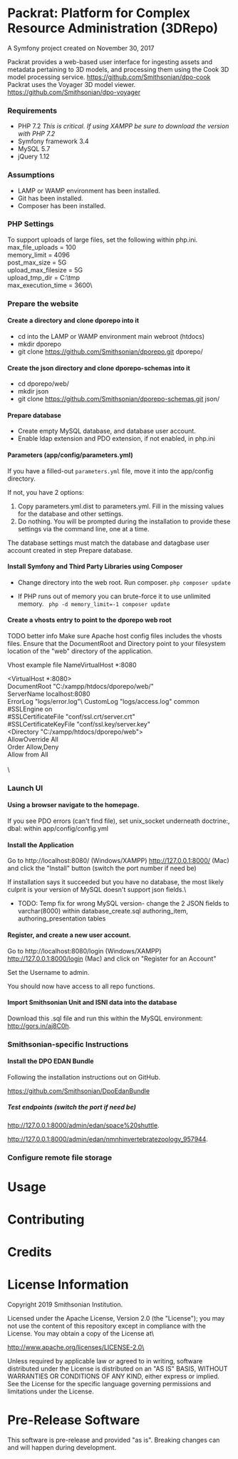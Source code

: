 # Packrat: Platform for Complex Resource Administration (3DRepo)

A Symfony project created on November 30, 2017

Packrat provides a web-based user interface for ingesting assets and metadata pertaining to 3D models, and processing them using the Cook 3D model processing service. https://github.com/Smithsonian/dpo-cook
Packrat uses the Voyager 3D model viewer. https://github.com/Smithsonian/dpo-voyager

### Requirements
- PHP 7.2 *This is critical. If using XAMPP be sure to download the version with PHP 7.2*
- Symfony framework 3.4
- MySQL 5.7
- jQuery 1.12

### Assumptions
- LAMP or WAMP environment has been installed.
- Git has been installed.
- Composer has been installed.

### PHP Settings
To support uploads of large files, set the following within php.ini.
max_file_uploads = 100\
memory_limit = 4096\
post_max_size = 5G\
upload_max_filesize = 5G\
upload_tmp_dir = C:\tmp\
max_execution_time = 3600\

### Prepare the website
#### Create a directory and clone dporepo into it
- cd into the LAMP or WAMP environment main webroot (htdocs)
- mkdir dporepo
- git clone https://github.com/Smithsonian/dporepo.git dporepo/

#### Create the json directory and clone dporepo-schemas into it
- cd dporepo/web/
- mkdir json
- git clone https://github.com/Smithsonian/dporepo-schemas.git json/

#### Prepare database
- Create empty MySQL database, and database user account.
- Enable ldap extension and PDO extension, if not enabled, in php.ini

#### Parameters (app/config/parameters.yml)
If you have a filled-out `parameters.yml` file, move it into the app/config directory.

If not, you have 2 options:
1. Copy parameters.yml.dist to parameters.yml. Fill in the missing values for the database and other settings.
2. Do nothing. You will be prompted during the installation to provide these settings via the command line, one at a time.

The database settings must match the database and datagbase user account created in step Prepare database.

#### Install Symfony and Third Party Libraries using Composer

- Change directory into the web root. Run composer.
```php composer update```

- If PHP runs out of memory you can brute-force it to use unlimited memory.
``` php -d memory_limit=-1 composer update```

#### Create a vhosts entry to point to the dporepo web root
TODO better info
Make sure Apache host config files includes the vhosts files.
Ensure that the DocumentRoot and Directory point to your filesystem location of the "web" directory of the application.

Vhost example file
NameVirtualHost *:8080

<VirtualHost *:8080>\
    DocumentRoot "C:/xampp/htdocs/dporepo/web/"\
    ServerName localhost:8080\
    ErrorLog "logs/error.log"\ 
    CustomLog "logs/access.log" common\
    #SSLEngine on\
    #SSLCertificateFile "conf/ssl.crt/server.crt"\
    #SSLCertificateKeyFile "conf/ssl.key/server.key"\
    <Directory "C:/xampp/htdocs/dporepo/web">\
        AllowOverride All\
        Order Allow,Deny\
        Allow from All\
    </Directory>\
</VirtualHost>\


### Launch UI
#### Using a browser navigate to the homepage.
If you see PDO errors (can't find file), set unix_socket underneath doctrine:, dbal: within app/config/config.yml

#### Install the Application
Go to http://localhost:8080/ (Windows/XAMPP) http://127.0.0.1:8000/ (Mac) and click the "Install" button (switch the port number if need be)

If installation says it succeeded but you have no database, the most likely culprit is your version of MySQL doesn't support json fields.\
- TODO: Temp fix for wrong MySQL version- change the 2 JSON fields to varchar(8000) within database_create.sql
authoring_item, authoring_presentation tables

#### Register, and create a new user account.
Go to http://localhost:8080/login (Windows/XAMPP) http://127.0.0.1:8000/login (Mac) and click on "Register for an Account"

Set the Username to admin.  

You should now have access to all repo functions.  

#### Import Smithsonian Unit and ISNI data into the database

Download this .sql file and run this within the MySQL environment: http://gors.in/aj8C0h. 

### Smithsonian-specific Instructions
#### Install the DPO EDAN Bundle
Following the installation instructions out on GitHub. 

https://github.com/Smithsonian/DpoEdanBundle

##### Test endpoints (switch the port if need be)

http://127.0.0.1:8000/admin/edan/space%20shuttle. 

http://127.0.0.1:8000/admin/edan/nmnhinvertebratezoology_957944. 

### Configure remote file storage


# Usage

# Contributing

# Credits

# License Information

Copyright 2019 Smithsonian Institution.

Licensed under the Apache License, Version 2.0 (the "License"); you may not use the content of this repository except in compliance with the License. You may obtain a copy of the License at\

http://www.apache.org/licenses/LICENSE-2.0\

Unless required by applicable law or agreed to in writing, software distributed under the License is distributed on an "AS IS" BASIS, WITHOUT WARRANTIES OR CONDITIONS OF ANY KIND, either express or implied. See the License for the specific language governing permissions and limitations under the License.

# Pre-Release Software

This software is pre-release and provided "as is". Breaking changes can and will happen during development.
